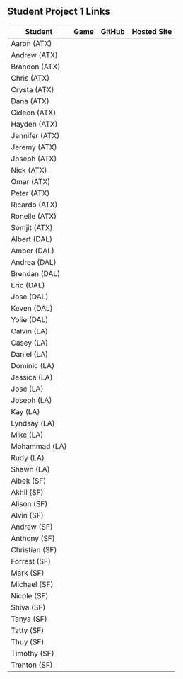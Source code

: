 ## Student Project 1 Links

| Student | Game | GitHub | Hosted Site |
|---|:---:|:---:|:---:|
| Aaron (ATX) |  |  |  |
| Andrew (ATX) |  |  |  |
| Brandon (ATX) |  |  |  |
| Chris (ATX) |  |  |  |
| Crysta (ATX) |  |  |  |
| Dana (ATX) |  |  |  |
| Gideon (ATX) |  |  |  |
| Hayden (ATX) |  |  |  |
| Jennifer (ATX) |  |  |  |
| Jeremy (ATX) |  |  |  |
| Joseph (ATX) |  |  |  |
| Nick (ATX) |  |  |  |
| Omar (ATX) |  |  |  |
| Peter (ATX) |  |  |  |
| Ricardo (ATX) |  |  |  |
| Ronelle (ATX) |  |  |  |
| Somjit (ATX) |  |  |  |
| Albert (DAL) |  |  |  |
| Amber (DAL) |  |  |  |
| Andrea (DAL) |  |  |  |
| Brendan (DAL) |  |  |  |
| Eric (DAL) |  |  |  |
| Jose (DAL) |  |  |  |
| Keven (DAL) |  |  |  |
| Yolie (DAL) |  |  |  |
| Calvin (LA) |  |  |  |
| Casey (LA) |  |  |  |
| Daniel (LA) |  |  |  |
| Dominic (LA) |  |  |  |
| Jessica (LA) |  |  |  |
| Jose (LA) |  |  |  |
| Joseph (LA) |  |  |  |
| Kay (LA) |  |  |  |
| Lyndsay (LA) |  |  |  |
| Mike (LA) |  |  |  |
| Mohammad (LA) |  |  |  |
| Rudy (LA) |  |  |  |
| Shawn (LA) |  |  |  |
| Aibek (SF) |  |  |  |
| Akhil (SF) |  |  |  |
| Alison (SF) |  |  |  |
| Alvin (SF) |  |  |  |
| Andrew (SF) |  |  |  |
| Anthony (SF) |  |  |  |
| Christian (SF) |  |  |  |
| Forrest (SF) |  |  |  |
| Mark (SF) |  |  |  |
| Michael (SF) |  |  |  |
| Nicole (SF) |  |  |  |
| Shiva (SF) |  |  |  |
| Tanya (SF) |  |  |  |
| Tatty (SF) |  |  |  |
| Thuy (SF) |  |  |  |
| Timothy (SF) |  |  |  |
| Trenton (SF) |  |  |  |